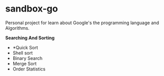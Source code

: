 # sandbox-go

Personal project for learn about Google's the programming language and Algorithms.


<b>Searching And Sorting</b>

<ul>
<li>*Quick Sort</li>
<li>Shell sort</li>
<li>Binary Search</li>
<li>Merge Sort</li>
<li>Order Statistics</li>
</ul>
